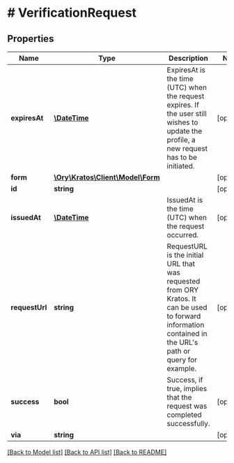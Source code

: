 # # VerificationRequest

## Properties

Name | Type | Description | Notes
------------ | ------------- | ------------- | -------------
**expiresAt** | [**\DateTime**](\DateTime.md) | ExpiresAt is the time (UTC) when the request expires. If the user still wishes to update the profile, a new request has to be initiated. | [optional] 
**form** | [**\Ory\Kratos\Client\Model\Form**](Form.md) |  | [optional] 
**id** | **string** |  | [optional] 
**issuedAt** | [**\DateTime**](\DateTime.md) | IssuedAt is the time (UTC) when the request occurred. | [optional] 
**requestUrl** | **string** | RequestURL is the initial URL that was requested from ORY Kratos. It can be used to forward information contained in the URL&#39;s path or query for example. | [optional] 
**success** | **bool** | Success, if true, implies that the request was completed successfully. | [optional] 
**via** | **string** |  | [optional] 

[[Back to Model list]](../../README.md#documentation-for-models) [[Back to API list]](../../README.md#documentation-for-api-endpoints) [[Back to README]](../../README.md)


